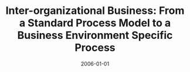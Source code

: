 ---
abstract: ''
authors:
- Birgit Hofreiter
- Christian Huemer
date: '2006-01-01'
featured: false
links:
- name: Publik
  url: https://publik.tuwien.ac.at/showentry.php?ID=203806&lang=2
publication_types:
- '2'
publishDate: '2006-01-01'
title: 'Inter-organizational Business: From a Standard Process Model to a Business
  Environment Specific Process'
url_pdf: ''
---